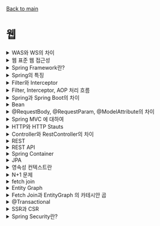 [Back to main](/README.md)

# 웹
<details>
<summary> WAS와 WS의 차이 </summary>
- WS는 Web Server의 약어로 클라이언트가 브라우저 주소창에 어떤 url을 입력하여 페이지를 요청하면 http 요청을 받아 들여 정적인 콘텐츠를 사용자에게 전달해주는 것으로 비즈니스 로직을 넣을 수 없음
    - Nginx, Apache 등이 예시 

- WAS는 Web Application Server의 약어로 클라이언트가 브라우저 주소창에 어떤 url을 입력하여 페이지를 요청하면 http 요청을 받아들여 동작함. 웹 서버가 할 수 있는 대부분의 기능 외에도 비즈니스 로직을 처리할 수 있어 사용자에게 동적인 콘텐츠 전달 가능
    - Tomcat, PHP, ASP 등
  
</details>

<details>
<summary> 웹 표준 웹 접근성 </summary>

- 웹 표준은 어떤 환경에서도 이용할 수 있는 웹 페이지를
- 웹 접근성은 어떤 사람이든 이용할 수 있는 웹 페이지를 만들 수 있는 방법

</details>

<details>
<summary> Spring Framework란? </summary>

### Framework란
- 특정 형태의 소프트웨어 문제를 해결하기 위해 상호 협력하는 클래스 프레임과 인터페이스 프레임의 집합
- 개발 시간을 줄일 수 있고 오류로부터 자유로울 수 있다는 장점
- 프레임워크는 개발자의 자유를 제한하기 위한 것으로 프레임워크에 의존하면 개발 능력이 떨어질 수 있음

### Spring Framework란?
- 스프링 프레임워크는 자바 개발을 편리하게 해주는 오픈소스 경량급 프레임워크

</details>

<details>
<summary> Spring의 특징</summary>

- 스프링은 경량 컨테이너로서 자바 객체의 생성, 소멸과 같은 라이프사이클을 관리하며 스프링으로부터 필요한 객체를 얻어올 수 있음
- 스프링의 특징으로는 IoC, DI, AOP가 있음
### IoC
IoC는 제어의 역전, 컨트롤의 제어권이 사용자가 아닌 프레임워크에 있어서 필요에 따라 스프링에서 사용자의 코드를 호출한다는 것, 예시로 @Controller나 @Service 어노테이션을 통해 생성한 bean 객체의 라이프사이클 관리를 개발자가 아닌 스프링 프레임워크가 관리하게끔 함

### DI
DI는 의존성 주입의 약자로 사용할 객체를 직접 생성하지 않고 외부로부터 주입받아 사용하는 것. 이를 통해 객체간의 결합도를 줄이고 코드 재사용성을 높일 수 있음

### AOP
AOP는 관점지향프로그래밍의 약자로 핵심 비즈니스 로직에서 로깅과 같은 공통 관심사항을 분리하여 모듈화하는 것을 의미함, 중복 코드를 제거하고 재활용성을 극대화할 수 있음

</details>

<details>
<summary> Filter와 Interceptor </summary>

### Filter
- 요청과 응답을 거른 뒤 정제하는 역할
- 웹 컨테이너에 의해 관리, 스프링 범위 밖에서 처리
- Dispatcher Servlet에 요청이 전달되기 전 / 후에 url 패턴에 맞는 모든 요청에 대해 부가 작업을 처리할 수 있는 기능
- 보안 및 인증/인가 관련 작업 시 사용

### Interceptor
- 요청에 대한 작업 전 / 후에 가로채 요청과 응답을 참조, 가공하는 역할
- 스프링 컨텍스트에서 동작
- Dispatcher Servlet이 Controller를 호출하기 전 / 후에 인터셉터가 요청과 응답을 참조하거나 가공
- API 호출에 대한 로깅, Controller로 넘겨주는 정보의 가공

</details> 

<details>
<summary> Filter, Interceptor, AOP 처리 흐름 </summary>

Filter와 Interceptor는 Servlet 단위에서 실행, AOP는 메소드 앞에 Proxy 패턴의 형태로 실행

- Filter는 스프링 밖에서 실행, Interceptor는 스프링 영역 내 DispatcherServlet 진입 후에, AOP는 메소드 앞에

</details>

<details>
<summary> Spring과 Spring Boot의 차이 </summary>

- Spring은 Java 기반 오픈 소스 프레임워크이며 대표적인 특징으로 DI, IoC, AOP가 있음
- Spring Boot는 Spring Framework를 사용하기 위한 설정의 많은 부분을 자동화한 프레임워크
  - SpringBootApplication이라는 어노테이션을 사용해 외부 라이브러리, 내장 톰캣 서버를 사용할 수 있는 것이 예시

</details>

<details>

<summary> Bean </summary>

- 스프링 컨테이너에 객체를 생성하면 객체끼리 의존성을 주입할 수 있는데, 이렇게 생성한 객체를 빈 이라고함
- @Component 어노테이션을 클래스 상단에 붙이면 해당 클래스들은 스프링 컨테이너에의해 자동으로 생성되어 스프링 빈으로 등록
- @Configuration 어노테이션을 클래스 선언부에 추가하여 설정 클래스를 만들고, 특정 탕비을 리턴하는 메소드를 만들어 @Bean을 붙이면 빈 객체가 생성됨
- 등록된 빈 객체들은 @Autowired나 @RequiredArgsConstructor를 통해 사용할 수 있음

</details>

<details>
<summary> @RequestBody, @RequestParam, @ModelAttribute의 차이 </summary>

### @RequestParam
1개의 HTTP 요청 파라미터를 받기 위해 사용

### @RequestBody
클라이언트가 전송하는 JSON 형태의 HTTP Body 내용을 MessageConverter를 통해 Java 객체로 변환함

### @ModelAttribute
HTTP Body와 HTTP 파라미터의 값들을 생성자, Getter, Setter를 통해 주입하기 위해 사용

</details>

<details>
<summary> Spring MVC 에 대하여</summary>

### Spring MVC란?
- MVC는 Model, View, Controller의 약자로 각 계층별 기능을 구분하는데 중점을 둔 디자인 패턴
- Model은 데이터 관리 및 비즈니스 로직을 처리하는 부분 (DTO, Service)
- View는 비즈니스 로직의 처리 결과를 통해 UI가 표현되는 부분 (html, tymeleaf 등)
- Controller는 사용자의 요청을 처리하고 Model과 View를 중개하는 역할

### Spring MVC 동작 흐름
1. 클라이언트가 URL을 통해 요청을 전송
2. DispatcherServlet이 핸들러 매핑을 통해 해당 요청이 어느 컨트롤러에게 온 요청인지 찾음
3. DispatcherServlet이 핸들러 어뎁터에게 요청의 전달을 맡김
4. 핸들러 어뎁터가 해당 컨트롤러로 요청을 전달
5. 컨트롤러가 비즈니스 로직 처리 후 반환할 뷰의 이름을 반환
6. DispatcherServlet은 뷰 리졸버를 통해 반환할 뷰를 찾음
7. DispatcherServlet이 컨트롤러에서 뷰에 전달할 데이터를 추가
8. 데이터가 추가된 뷰를 반환

#### MVC model1과 model2의 차이
- model1은 JSP 안에 HTML과 Java 코드를 전부 넣어 View와 Controller를 모두 jsp에서 구현하는 구조
- model1로만 처리하기엔 사이트가 방대해져 model2가 나왔음
- model2는 요청 받았을 때와 응답 할 때 처리할 기능을 나누는 것으로 MVC라고 말하는 것은 model2를 의미함

</details>

<details>
<summary> HTTP와 HTTP Stauts </summary>

- HTTP는 서버와 클라이언트간 통신을 위한 통신 규약이다. 사용자가 웹 서버에 http 요청을 전송하고 서버는 사용자에게 http 응답을 응답함
- 응답 시 상태 코드를 통해 요청의 성공 여부를 확인할 수 있음
- 대표적으로 성공을 의미하는 200번대, 클라이언트 오류를 의미하는 400번대, 서버 오류를 의미하는 500번대가 있음

</details>

<details>

<summary> Controller와 RestController의 차이 </summary>

- Spring MVC의 컨트롤러는 @Controller 어노테이션을 적용시키고 RESTful 서비스를 개발 시 @Controller에 @ResponseBody를 합친 RestController를 사용함
- Controller는 View를 반환하기 위해 컨트롤러에서 뷰의 이름을 반환하고 dispatcher servlet이 뷰 리졸버를 통해 뷰를 반환함
- RestController는 컨트롤러에서 View의 이름을 반환하는 것이 아닌 ResponseEntity에 데이터를 담아 JSON 형체로 반환함 
  - Controller 사용 후 return 타입에 @ResponseBody를 붙여 ResponseEntity를 반환하는 것과 흐름이 동일함

</details>

<details>

<summary> REST </summary>

- REST란 자원을 이름으로 구분하여 해당 자원의 상태를 주고 받는 모든 것을 의미
- 어떤 자원에 대해 CRUD 연산을 수행하기 위해 URI로 GET, POST 등의 HTTP 메소드를 통해 요청을 보내며, 요청을 위한 자원을 JSON과 같은 특정한 형태로 표현한 것

### 특징
1. Server-Client 구조
  - 자원이 있는 Server, 자원을 요청하는 Client로 나누어 Server가 API 제공, 비즈니스 로직 처리 및 저장을 책임지고 Client가 사용자 인증, 세션 등을 관리하는 것으로 서로의 역할을 구분시켜 의존성을 줄이는 것
2. Stateless (무상태성)
  - HTTP는 Stateless Protocol이기에 HTTP 프로토콜을 그대로 사용하는 REST 또한 무상태성을 가짐
  - 무상태하다는 것은 작업을 위한 상태 정보를 따로 저장하거나 관리하지 않는다는 것으로 클라이언트의 세션, 쿠키의 정보나 이전 api 요청에 대한 결과 등에 대한 영향 없이 api 요청을 처리하면 된다는 것
3. Cacheable (캐시 처리 기능)
  - 웹 표준 HTTP 프로토콜을 그대로 사용하므로 웹에서 사용하는 기존의 인프라를 그대로 활용할 수 있어 HTTP의 캐싱 기능을 적용할 수 있음
  - HTTP 프로토콜 표준에서 사용하는 Last-Modified Tag 또는 E-Tag를 이용해 캐싱을 구현할 수 있음
    - Last-Modified Tag : API 내용이 마지막으로 변경된 시간, 다음에 동일한 API를 요청할 경우 request header 에 if-modified-since 를 함께 보내 마지막 변경 시간을 체크하고 변경되지 않았을 경우 304 Status 코드를 주면서 활용 가능
    - E-Tag: Last-Modified와 방식은 거의 동일하나 시간 대신 Hash값을 사용함. 다음에 동일한 api를 요청할 경우 If-None-Match를 헤더에 추가하여 서버가 동일한 E-Tag를 가질 경우 304 return
    - 304 : Not-Modified
4. Layered System (계층 구조)
  - Client는 REST API 서버만 호출함
  - REST 서버는 다중 계층으로 구성될 수 있어 보안, 암호화 등의 계층을 추가하는 등 구조상 유연성을 가질 수 있고 PROXY 객체를 사용하는 등 중간매체를 사용해도 클라이언트가 알 수 없다는 것
5. Uniform Interface (인터페이스 일관성)
  - URI로 지정한 자원에 대한 요청을 통일되고, 한정적으로 수행하는 아키텍처 스타일
  - 아키텍처가 특정 언어나 기술에 종속되지 않도록 하는 것
6. Self-Descriptiveness (자체 표현)
  - 요청 메시지만 보고도 쉽게 이해할 수 있는 자체 구조로 표현되어 있음


</details>

<details>

<summary> REST API </summary>

- REST의 특징을 기반으로 API를 구현한 것을 REST API라고 함

- REST API 설계 시 가장 중요한 항목은 URI는 정보의 자원을 표현해야하며 자원에 대한 행위는 HTTP Method로 표현해야함. 단 URI에 Method는 포함해서는 안됨

### 설계 규칙
1. URI에 동사가 아닌 명사를 사용해야함
2. 슬래시(/)로 계층 관계를 표현
3. URI 마지막 문자로 슬래시를 포함하지 않음
4. 밑줄 대신 하이픈을 사용함
5. URI는 소문자로만 구성
6. 파일 확장자를 URI에 포함하지 않음
7. 응답 시 Http 응답 상태 코드를 활용하여 해당 요청에 대한 성공, 실패 여부를 알 수 있어야함

### RESTful API란?

- REST의 설계 규칙을 잘 지켜서 설계된 API를 Restful API라고 함
- API는 요청을 보내는 주소만으로 어떤 것을 요청하는지 파악이 가능해야함


</details>




<details>
<summary> Spring Container </summary>
</details>

<details>
<summary> JPA </summary>
JPA는 Java Persistence API의 약어로 RDBMS와 객체의 패러다임 불일치 문제를 해결하기위해 만들어진 ORM 기술의 표준 API

### 이점
1. 생산성 증가 - 오직 객체지향적 접근만 고려하면 됨
2. 유지 보수 유리 - SQL과 JDBC를 모두 처리해야했던 과정을 JPA가 대신 하기에 수정 시 유지보수에 유리함
3. 성능 최적화 기회를 제공함

### 단점
1. 프로젝트의 규모가 크고 복잡하여 설계가 잘못된 경우, 속도 저하 및 일관성을 무너뜨릴 수 있음

### 꼬리질문1 - 패러다임 불일치 문제
OOP 객체에는 추상화, 상속, 다형성 같은 개념이 있지만 DB에는 없음. 서로가 지향하는 목적이 다르고 둘의 기능과 표현 방법 또한 다르기에 이것을 객체와 RDBMS의 패러다임 불일치 문제라고 함 

### 꼬리질문2 - ORM 기술이란?
Object Relational Mapping의 약어로 객체-관계 매핑 기술입니다. DB 데이터와 객체의 필드를 자동으로 매핑시킨다는 것으로, 객체를 통해 DB 데이터를 다룰 수 있음

### 꼬리질문3 - Spring Data JPA와 JPA의 차이
- Spring Data JPA는 JPA 기반 애플리케이션 개발을 보다 간편하게 만드는 라이브러리

### 꼬리질문4 - JPA와 MyBatis 비교
- MyBatis는 Mapper를 작성해야했으나 JPA는 Mapper가 없었고, 대부분 메소드 이름으로 해결할 수 있어 SQL 문을 직접 작성하지 않아도 해결이 가능해 좋았음


</details>

<details>
<summary> 영속성 컨텍스트란 </summary>
영속성 컨텍스트란 엔티티를 영구 저장하는 환경을 의미

### 생명주기
- 영속
  - 영속성 컨텍스트에 저장된 상태
- 준영속
  - 영속성 컨텍스트에 저장되었다가 분리된 상태
- 비영속
  - 영속성 컨텍스트와 전혀 관계 없는 상태
- 삭제
  - 삭제된 상태

### 이점
- 1차 캐시
  - 조회가 가능하며 1차 캐시에 없으면 DB에서 조회하여 1차 캐시로 가져옴
- 동일성 보장
  - == 비교가 가능
- 쓰기 지연
  - 트랜잭션 커밋 전까지 SQL을 바로 보내지 않고 모아서 보낼 수 있음
- 변경 감지 (더티 체킹)
  - 1차 캐시에 들어온 데이터의 최초 상태를 스냅샷으로 저장하고 커밋 시점에 비교하여 updateSQL을 생성
- 지연 로딩
  - 엔티티 안에서 엔티티를 불러올 때 사용 시점에 쿼리를 날려 가져올 수 있음

</details>

<details>
<summary> N+1 문제 </summary>

1번의 쿼리를 날렸을 때 의도하지 않은 N번의 쿼리가 추가적으로 실행되는 것
- 1대다 또는 다대1의 관계를 가진 엔티티를 조회할 때 발생
- JPA Repository로 find 시 실행하는 첫 쿼리에서 하위 엔티티까지 한 번에 가져오지 않고, 하위 데이터를 사용할 때 추가로 조회하기 때문에 발생


### 문제 해결 방법
1. fetch join
   - 미리 두 테이블을 Join하여 한번에 모든 데이터를 가져오는 방법
   - JPQL을 사용하여 두 테이블을 JOIN하는 쿼리를 직접 작성하는 것
2. Entity Graph
   - @EntityGraph 어노테이션을 사용하여 attributePaths에 같이 조회할 연관 엔티티명을 적어서 해결

#### fetch join vs Entity Graph
Fetch join은 inner join, Entity Graph는 outer join을 기본으로 함
- 기본적으로 outer join보다 inner join이 성능 최적화에 유리하기 때문에 fetch join이 더 많이 사용됨


</details>

<details>
<summary> fetch join </summary>
- 미리 두 테이블을 Join하여 한번에 모든 데이터를 가져오는 방법
- JPQL을 사용하여 두 테이블을 JOIN하는 쿼리를 직접 작성하는 것
- Inner join을 기본으로 함

### 단점
- 쿼리 한번에 모든 데이터를 가져오기 때문에 JPA가 제공하는 Paging API 사용 불가능(Pageable 사용 불가)
  - JPQL 작성 시 CountQuery를 직접 명시하고 이후 OOM 방지를 위해 batchSize를 설정하여 사용할 수 있음
    - bathcSize: 설정한 사이즈만큼 데이터를 끌어와서, 컬랙션이나, 프록시 객체를 한꺼번에 IN쿼리를 이용해서 조회하는 것, 100 ~ 1000이 적당
    - 데이터 사이즈를 확실하게 알 수 없으면 안좋은 방법일 수 있음
- 1:N 관계가 두 개 이상인 경우 사용 불가
  - 대상 컬렉션 객체를 Set으로 설정하면 가능
- 패치 조인 대상에게 별칭 부여 불가능
- 쿼리문을 직접 작성해야함

- fetch join 시 카테시안 곱 문제의 방지를 위해 JPQL 작성 시 DISTINCT를 추가하여 중복을 제거하거나 OneToMany의 필드 타입을 Set으로 선언하여 중복을 제거하는 방법을 사용할 수 있음

</details>

<details>
<summary> Entity Graph </summary>

- @EntityGraph 어노테이션을 사용하는 방법
- 어노테이션 속성 중 attributePaths에 같이 조회할 연관 엔티티명을 적고 ,로 여러 개를 한번에 할 수도 있음
- Fetch join과 동일하게 JPQL을 사용해 Query문을 작성하고 필요한 연관관계를 EntityGraph에 설정
- outer join이 기본적임

</details>

<details>
<summary> Fetch Join과 EntityGraph 의 카테시안 곱 </summary>

카테시안 곱: 두 테이블 사이 유효 join 조건을 적지 않았을 때 해당 테이블에 대한 모든 데이터를 전부 결합하여 테이블에 존재하는 행 갯수를 곱한만큼의 결과 값이 반환되는 것
- 카테시안 곱은 JPA 기능의 문제가 아니라 쿼리의 표현에서 발생하는 문제
- Join 명령 시 명확한 Join 규칙이 주어지지 않았을 때 발생

### 해결방법
- JPQL에 DISTINCT를 추가하여 중복 제거
- OneToMany의 필드 타입을 Set으로 선언하여 중복 제거
  - 순서 보장이 필요한 경우 LinkedHashSet을 사용

</details>

<details>
<summary> @Transactional </summary>

### 동작원리
- Transactional을 메소드 또는 클래스에 명시하면, AOP를 통해 Target 객체를 상속한 Proxy 객체가 생성되며 Proxy 객체의 메소드를 호출하면 Target 메소드 전 후로 트랜잭션 처리를 수행

</details>

<details>
<summary> SSR과 CSR </summary>

### SSR
Server Side Rendering
- 서버쪽에서 렌더링 준비를 끝마친 상태로 클라이언트에 전달
- 서버에서 이미 렌더 가능한 상태로 클라이언트에 전달, JS가 다운로드 되는 동안 사용자가 무언가를 보고 있을 수 있음

### CSR
Client Side Rendering
- 렌더링이 클라이언트 쪽에서 일어남
- 서버는 요청을 받으면 클라이언트에 HTML과 JS를 보냄, 클라이언트는 그것을 받아 렌더링을 시작
- 서버에서 처리 없이 클라이언트로 보내기에 JS가 모두 다운로드되고 실행이 끝나기 전까지 사용자는 빈 화면을 보아야함

### 차이
- 첫페이지 로딩 시간
  - SSR이 더 빠름. CSR은 모두 다운로드 된 이후에 첫 페이지가 나오기 때문
- 나머지 로딩 시간
  - CSR이 더 빠름. SSR은 매번 새로 로딩, CSR은 이미 로딩이 완료된 상태에서 바꾸는 것

### 권장
- SSR
  - 네트워크가 느릴 때
  - 메인 스크립트가 크고 로딩이 매우 느릴 때
  - 최초 로딩이 빨라야하는 사이트
- CSR
  - 네트워크가 빠를 때
  - 사용자에게 보여줘야 하는 데이터의 양이 많을 때
  - 웹 어플리케이션에 사용자와 상호작용할 것들이 많을 때

</details> 

<details>
<summary> Spring Security란?  </summary>
Spring 기반의 애플리케이션의 보안을 담당하는 스프링 하위 프레임워크

- 인증과 권한에 대한 부분을 Filter 흐름에 따라 처리

### 꼬리질문1 - 인증과 인가란 무엇인가
- 인증: 해당 사용자가 본인이 맞는지 확인하는 것
- 인가: 인증된 사용자가 요청한 자원에 접근 가능한지를 결정하는것
- 인증 성공 후 인가가 이루어질 수 있음

</details>


<!-- 
<details>
<summary> </summary>


</details> 
-->